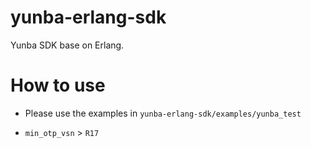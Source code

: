 # yunba-erlang-sdk
Yunba SDK base on Erlang.

# How to use

- Please use the examples in `yunba-erlang-sdk/examples/yunba_test`

- `min_otp_vsn` > `R17`
